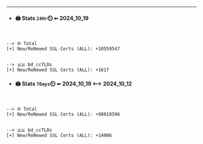 

---
- #### 🖨️ **Stats** `24Hr`⏲️ ➼ 2024_10_19
```console


--> 🌐 Total
[+] New/ReNewed SSL Certs (ALL): +10559547


--> 🇧🇩 bd_ccTLDs
[+] New/ReNewed SSL Certs (ALL): +1617

```

- #### 🖨️ **Stats** `7Days`⏲️ ➼ 2024_10_19 <--> 2024_10_12
```console


--> 🌐 Total
[+] New/ReNewed SSL Certs (ALL): +98018596


--> 🇧🇩 bd_ccTLDs
[+] New/ReNewed SSL Certs (ALL): +14006

```

